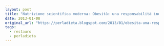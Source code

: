 ```yaml
---
layout: post
title: "Nutrizione scientifica moderna: Obesità: una responsabilità individuale?"
date: 2013-01-08
original_url: "https://perladieta.blogspot.com/2013/01/obesita-una-responsabilita-individuale.html"
tags:
  - restauro
  - perladieta
---
```



